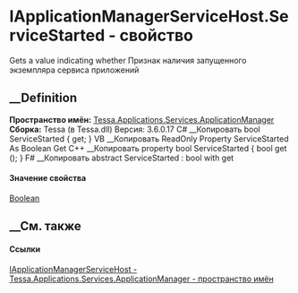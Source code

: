 # IApplicationManagerServiceHost.ServiceStarted - свойство
Gets a value indicating whether Признак наличия запущенного экземпляра сервиса
приложений
## __Definition
 **Пространство имён:**
[Tessa.Applications.Services.ApplicationManager](N_Tessa_Applications_Services_ApplicationManager.htm)  
 **Сборка:** Tessa (в Tessa.dll) Версия: 3.6.0.17
C# __Копировать
     bool ServiceStarted { get; }
VB __Копировать
     ReadOnly Property ServiceStarted As Boolean
    	Get
C++ __Копировать
    property bool ServiceStarted {
    	bool get ();
    }
F# __Копировать
     abstract ServiceStarted : bool with get
#### Значение свойства
[Boolean](https://learn.microsoft.com/dotnet/api/system.boolean)
##  __См. также
#### Ссылки
[IApplicationManagerServiceHost -
](T_Tessa_Applications_Services_ApplicationManager_IApplicationManagerServiceHost.htm)
[Tessa.Applications.Services.ApplicationManager - пространство
имён](N_Tessa_Applications_Services_ApplicationManager.htm)

